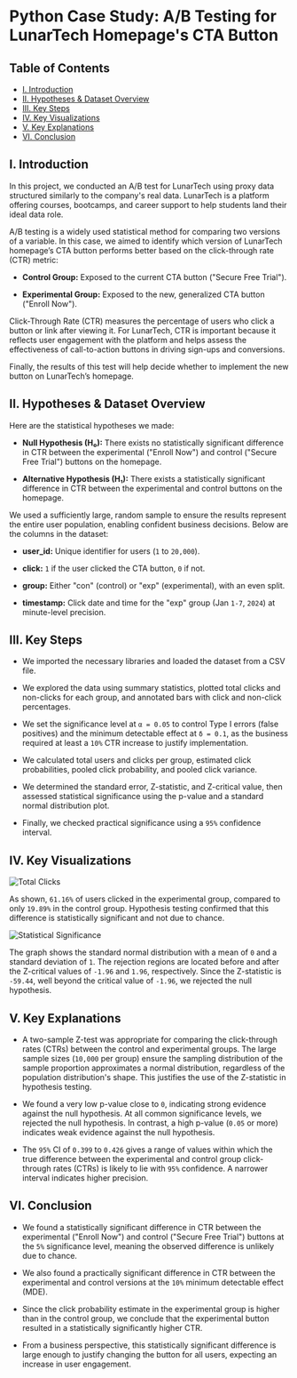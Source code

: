 # Python Case Study: A/B Testing for LunarTech Homepage's CTA Button


## Table of Contents
- [I. Introduction](#I.-Introduction)
- [II. Hypotheses & Dataset Overview](#II.-Hypotheses-&-Dataset-Overview)
- [III. Key Steps](#III.-Key-Steps)
- [IV. Key Visualizations](#IV.-Key-Visualizations)
- [V. Key Explanations](#V.-Key-Explanations)
- [VI. Conclusion](#VI.-Conclusion)


## I. Introduction

In this project, we conducted an A/B test for LunarTech using proxy data structured similarly to the company's real data. LunarTech is a platform offering courses, bootcamps, and career support to help students land their ideal data role.

A/B testing is a widely used statistical method for comparing two versions of a variable. In this case, we aimed to identify which version of LunarTech homepage’s CTA button performs better based on the click-through rate (CTR) metric:

- **Control Group:** Exposed to the current CTA button ("Secure Free Trial").

- **Experimental Group:** Exposed to the new, generalized CTA button ("Enroll Now").

Click-Through Rate (CTR) measures the percentage of users who click a button or link after viewing it. For LunarTech, CTR is important because it reflects user engagement with the platform and helps assess the effectiveness of call-to-action buttons in driving sign-ups and conversions.

Finally, the results of this test will help decide whether to implement the new button on LunarTech’s homepage.


## II. Hypotheses & Dataset Overview

Here are the statistical hypotheses we made:

- **Null Hypothesis (H₀):** There exists no statistically significant difference in CTR between the experimental ("Enroll Now") and control ("Secure Free Trial") buttons on the homepage.

- **Alternative Hypothesis (H₁):** There exists a statistically significant difference in CTR between the experimental and control buttons on the homepage.

We used a sufficiently large, random sample to ensure the results represent the entire user population, enabling confident business decisions. Below are the columns in the dataset:

- **user_id:** Unique identifier for users (`1` to `20,000`).

- **click:** `1` if the user clicked the CTA button, `0` if not.

- **group:** Either "con" (control) or "exp" (experimental), with an even split.

- **timestamp:** Click date and time for the "exp" group (Jan `1-7`, `2024`) at minute-level precision.


## III. Key Steps

- We imported the necessary libraries and loaded the dataset from a CSV file.

- We explored the data using summary statistics, plotted total clicks and non-clicks for each group, and annotated bars with click and non-click percentages.

- We set the significance level at `α = 0.05` to control Type I errors (false positives) and the minimum detectable effect at `δ = 0.1`, as the business required at least a `10%` CTR increase to justify implementation.

- We calculated total users and clicks per group, estimated click probabilities, pooled click probability, and pooled click variance.

- We determined the standard error, Z-statistic, and Z-critical value, then assessed statistical significance using the p-value and a standard normal distribution plot.

- Finally, we checked practical significance using a `95%` confidence interval.


## IV. Key Visualizations

![Total Clicks](https://github.com/user-attachments/assets/bda8fc17-008b-4684-a16d-c1d36bbdef7d)

As shown, `61.16%` of users clicked in the experimental group, compared to only `19.89%` in the control group. Hypothesis testing confirmed that this difference is statistically significant and not due to chance.

![Statistical Significance](https://github.com/user-attachments/assets/afef3345-1460-4eac-ac7e-5fc637fc0cf2)

The graph shows the standard normal distribution with a mean of `0` and a standard deviation of `1`. The rejection regions are located before and after the Z-critical values of `-1.96` and `1.96`, respectively. Since the Z-statistic is `-59.44`, well beyond the critical value of `-1.96`, we rejected the null hypothesis.


## V. Key Explanations

- A two-sample Z-test was appropriate for comparing the click-through rates (CTRs) between the control and experimental groups. The large sample sizes (`10,000` per group) ensure the sampling distribution of the sample proportion approximates a normal distribution, regardless of the population distribution's shape. This justifies the use of the Z-statistic in hypothesis testing.

- We found a very low p-value close to `0`, indicating strong evidence against the null hypothesis. At all common significance levels, we rejected the null hypothesis. In contrast, a high p-value (`0.05` or more) indicates weak evidence against the null hypothesis.

- The `95%` CI of `0.399` to `0.426` gives a range of values within which the true difference between the experimental and control group click-through rates (CTRs) is likely to lie with `95%` confidence. A narrower interval indicates higher precision.


## VI. Conclusion

- We found a statistically significant difference in CTR between the experimental ("Enroll Now") and control ("Secure Free Trial") buttons at the `5%` significance level, meaning the observed difference is unlikely due to chance.

- We also found a practically significant difference in CTR between the experimental and control versions at the `10%` minimum detectable effect (MDE).

- Since the click probability estimate in the experimental group is higher than in the control group, we conclude that the experimental button resulted in a statistically significantly higher CTR.

- From a business perspective, this statistically significant difference is large enough to justify changing the button for all users, expecting an increase in user engagement.
